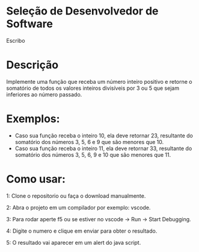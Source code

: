 # Seleção de Desenvolvedor de Software
Escribo

# Descrição
Implemente uma função que receba um número inteiro positivo e retorne o
somatório de todos os valores inteiros divisíveis por 3 ou 5 que sejam inferiores ao
número passado.

# Exemplos: 
- Caso sua função receba o inteiro 10, ela deve retornar 23, resultante do somatório
dos números 3, 5, 6 e 9 que são menores que 10.
- Caso sua função receba o inteiro 11, ela deve retornar 33, resultante do somatório
dos números 3, 5, 6, 9 e 10 que são menores que 11.

# Como usar: 

1: Clone o repositorio ou faça o download manualmente.

2: Abra o projeto em um compilador por exemplo: vscode.

3: Para rodar aperte f5 ou se estiver no vscode -> Run -> Start
Debugging.

4: Digite o numero e clique em enviar para obter o resultado.

5: O resultado vai aparecer em um alert do java script.

